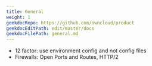 ```yaml
---
title: General
weight: 1
geekdocRepo: https://github.com/owncloud/product
geekdocEditPath: edit/master/docs
geekdocFilePath: general.md
---
```


- 12 factor: use environment config and not config files
- Firewalls: Open Ports and Routes, HTTP/2
